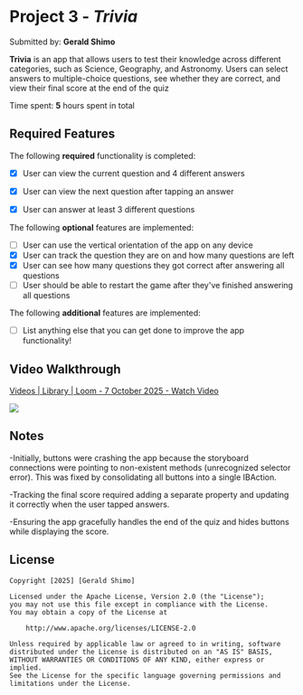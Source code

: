 # Project 3 - *Trivia*

Submitted by: **Gerald Shimo**

**Trivia** is an app that allows users to test their knowledge across different categories, such as Science, Geography, and Astronomy. Users can select answers to multiple-choice questions, see whether they are correct, and view their final score at the end of the quiz

Time spent: **5** hours spent in total

## Required Features

The following **required** functionality is completed:

- [x] User can view the current question and 4 different answers
- [x] User can view the next question after tapping an answer
- [x] User can answer at least 3 different questions


The following **optional** features are implemented:

- [ ] User can use the vertical orientation of the app on any device
- [x] User can track the question they are on and how many questions are left
- [x] User can see how many questions they got correct after answering all questions
- [ ] User should be able to restart the game after they've finished answering all questions

The following **additional** features are implemented:

- [ ] List anything else that you can get done to improve the app functionality!

## Video Walkthrough

<div>
    <a href="https://www.loom.com/share/106de133c4674581a6094b308feba382">
      <p>Videos | Library | Loom - 7 October 2025 - Watch Video</p>
    </a>
    <a href="https://www.loom.com/share/106de133c4674581a6094b308feba382">
      <img style="max-width:300px;" src="https://cdn.loom.com/sessions/thumbnails/106de133c4674581a6094b308feba382-66c4599f19ece694-full-play.gif">
    </a>
  </div>

## Notes

-Initially, buttons were crashing the app because the storyboard connections were pointing to non-existent methods (unrecognized selector error). This was fixed by consolidating all buttons into a single IBAction.

-Tracking the final score required adding a separate property and updating it correctly when the user tapped answers.

-Ensuring the app gracefully handles the end of the quiz and hides buttons while displaying the score.

## License

    Copyright [2025] [Gerald Shimo]

    Licensed under the Apache License, Version 2.0 (the "License");
    you may not use this file except in compliance with the License.
    You may obtain a copy of the License at

        http://www.apache.org/licenses/LICENSE-2.0

    Unless required by applicable law or agreed to in writing, software
    distributed under the License is distributed on an "AS IS" BASIS,
    WITHOUT WARRANTIES OR CONDITIONS OF ANY KIND, either express or implied.
    See the License for the specific language governing permissions and
    limitations under the License.
